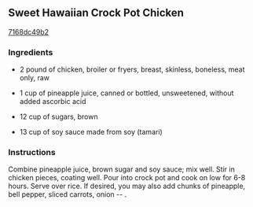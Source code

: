 ## Sweet Hawaiian Crock Pot Chicken

[7168dc49b2](http://www.food.com/recipe/sweet-hawaiian-crock-pot-chicken-516073)

### Ingredients

 - 2 pound of chicken, broiler or fryers, breast, skinless, boneless, meat only, raw

 - 1 cup of pineapple juice, canned or bottled, unsweetened, without added ascorbic acid

 - 12 cup of sugars, brown

 - 13 cup of soy sauce made from soy (tamari)

### Instructions

Combine pineapple juice, brown sugar and soy sauce; mix well. Stir in chicken pieces, coating well. Pour into crock pot and cook on low for 6-8 hours. Serve over rice. If desired, you may also add chunks of pineapple, bell pepper, sliced carrots, onion -- .